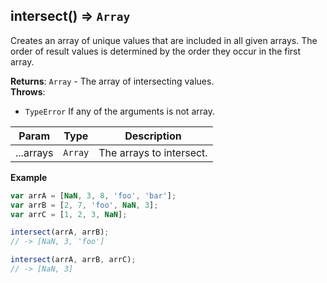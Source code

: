 <a name="intersect"></a>

## intersect() ⇒ <code>Array</code>
Creates an array of unique values that are included in all given arrays.
The order of result values is determined by the order they occur in the first array.

**Returns**: <code>Array</code> - The array of intersecting values.  
**Throws**:

- <code>TypeError</code> If any of the arguments is not array.

| Param | Type | Description |
| --- | --- | --- |
| ...arrays | <code>Array</code> | The arrays to intersect. |

**Example**  
```js
var arrA = [NaN, 3, 8, 'foo', 'bar'];
var arrB = [2, 7, 'foo', NaN, 3];
var arrC = [1, 2, 3, NaN];

intersect(arrA, arrB);
// -> [NaN, 3, 'foo']

intersect(arrA, arrB, arrC);
// -> [NaN, 3]
```
